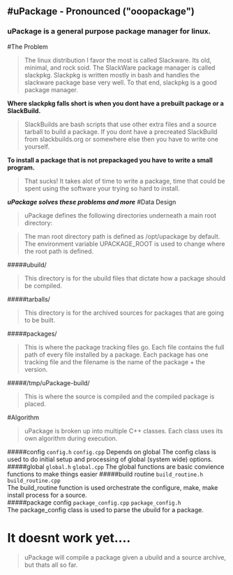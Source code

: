 #uPackage - Pronounced ("ooopackage")
---------

### uPackage is a general purpose package manager for linux.  

#The Problem
>   The linux distribution I favor the most is called Slackware.  Its old, minimal,
and rock soid.  The SlackWare package manager is called slackpkg.  Slackpkg
is written mostly in bash and handles the slackware package base very well.  To that
end, slackpkg is a good package manager.  

__**Where slackpkg falls short is when you dont have a prebuilt package or a SlackBuild.**__

>   SlackBuilds are bash scripts that use other extra files and a source tarball to build a
package.  If you dont have a precreated SlackBuild from slackbuilds.org or somewhere else
then you have to write one yourself.  

__**To install a package that is not prepackaged you have to write a small program.**__

>   That sucks!  It takes alot of time to write a package, time that could be spent using
the software your trying so hard to install.  

__*uPackage solves these problems and more*__
#Data Design

>   uPackage defines the following directories underneath a main root directory:

>   The man root directory path is defined as /opt/upackage by default.  The
environment variable UPACKAGE_ROOT is used to change where the root path is defined.

#####ubuild/
>   This directory is for the ubuild files that dictate how a package should
be compiled.  

#####tarballs/
>   This directory is for the archived sources for packages that are going to
be built.  

#####packages/
>   This is where the package tracking files go.  Each file contains the full
path of every file installed by a package.  Each package has one tracking file
and the filename is the name of the package + the version.

#####/tmp/uPackage-build/
>   This is where the source is compiled and the compiled package is placed.  

#Algorithm
>   uPackage is broken up into multiple C++ classes.  Each class uses its own
algorithm during execution.  

#####config
    `config.h` `config.cpp`
    Depends on global
    The config class is used to do initial setup and processing of global (system wide) options.  
#####global
    `global.h` `global.cpp`
    The global functions are basic convience functions to make things easier
#####build routine
    `build_routine.h` `build_routine.cpp`  
    The build_routine function is used orchestrate the configure, make, make install process for a source.  
#####package config
    `package_config.cpp` `package_config.h`  
    The package_config class is used to parse the ubuild for a package.  

# It doesnt work yet....
>   uPackage will compile a package given a ubuild and a source archive, but thats all so far.  
